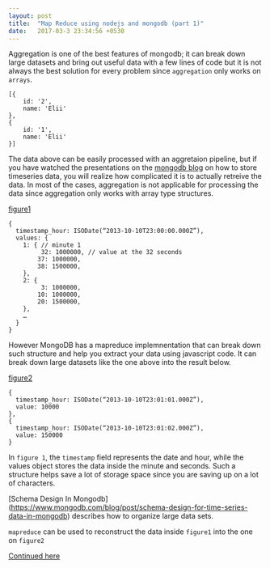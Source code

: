 ```yaml
---
layout: post
title:  "Map Reduce using nodejs and mongodb (part 1)"
date:   2017-03-3 23:34:56 +0530
---
```


Aggregation is one of the best features of mongodb; it can break down large datasets and bring out useful data with a few lines of code but it is not always the best solution for every problem since `aggregation` only works on `arrays`.

```
[{
	id: '2',
	name: 'Elii'
},
{
	id: '1',
	name: 'Elii'
}]
```
The data above can be easily processed with an aggretaion pipeline, but if you have watched the presentations on the [mongodb blog](https://www.mongodb.com/blog/post/schema-design-for-time-series-data-in-mongodb) on how to store timeseries data, you will realize how complicated it is to actually retreive the data. In most of the cases, aggregation is not applicable for processing the data since aggregation only works with array type structures. 

[figure1](figure1)
```
{
  timestamp_hour: ISODate(“2013-10-10T23:00:00.000Z”),
  values: {
    1: { // minute 1
	  	 32: 1000000, // value at the 32 seconds 
	    37: 1000000,
	    38: 1500000,
    },
    2: {
	  	 3: 1000000,
	    10: 1000000,
	    20: 1500000,
    },
    … 
  }
}
```
However MongoDB has a mapreduce implemnentation that can break down such structure and help you extract your data using javascript code. It can break down large datasets like the one above into the result below. 

[figure2](figure2)
```
{
  timestamp_hour: ISODate(“2013-10-10T23:01:01.000Z”),
  value: 10000
},
{
  timestamp_hour: ISODate(“2013-10-10T23:01:02.000Z”),
  value: 150000
}
```
In  `figure 1`, the `timestamp` field represents the date and hour, while the values object stores the data inside the minute and seconds. Such a structure helps save a lot of storage space since you are saving up on a lot of characters. 

[Schema Design In Mongodb] (https://www.mongodb.com/blog/post/schema-design-for-time-series-data-in-mongodb) describes how to organize large data sets. 

`mapreduce` can be used to reconstruct the data inside `figure1` into the one on `figure2` 

[Continued here](http://blog.maisnamraju.com/2017/03/03/map-reduce-part2.html)



